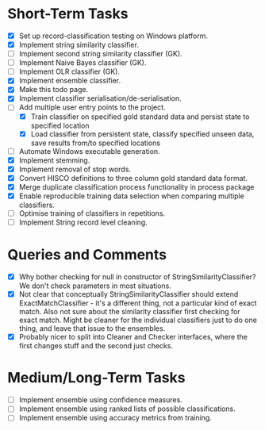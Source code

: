  
# Short-Term Tasks
 
- [x] Set up record-classification testing on Windows platform.
- [x] Implement string similarity classifier.
- [ ] Implement second string similarity classifier (GK).
- [ ] Implement Naive Bayes classifier (GK).
- [ ] Implement OLR classifier (GK).
- [x] Implement ensemble classifier.
- [x] Make this todo page.
- [x] Implement classifier serialisation/de-serialisation.
- [ ] Add multiple user entry points to the project.
   - [x] Train classifier on specified gold standard data and persist state to specified location
   - [x] Load classifier from persistent state, classify specified unseen data, save results from/to specified locations
- [ ] Automate Windows executable generation.
- [x] Implement stemming.
- [x] Implement removal of stop words.
- [x] Convert HISCO definitions to three column gold standard data format.
- [x] Merge duplicate classification process functionality in process package
- [x] Enable reproducible training data selection when comparing multiple classifiers.
- [ ] Optimise training of classifiers in repetitions. 
- [ ] Implement String record level cleaning.

# Queries and Comments

- [x] Why bother checking for null in constructor of StringSimilarityClassifier? We don't check parameters in most situations.
- [x] Not clear that conceptually StringSimilarityClassifier should extend ExactMatchClassifier - it's a different thing, not a particular kind of exact match. Also not sure about the similarity classifier first checking for exact match. Might be cleaner for the individual classifiers just to do one thing, and leave that issue to the ensembles.
- [x] Probably nicer to split into Cleaner and Checker interfaces, where the first changes stuff and the second just checks.

# Medium/Long-Term Tasks

- [ ] Implement ensemble using confidence measures.
- [ ] Implement ensemble using ranked lists of possible classifications.
- [ ] Implement ensemble using accuracy metrics from training.
